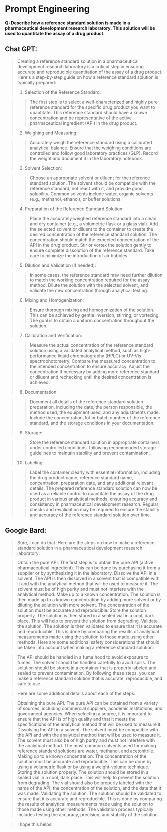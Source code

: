 # Prompt Engineering

**Q:  Describe how a reference standard solution is made in a pharmaceutical development research laboratory. This solution will be used to quantitate the assay of a drug product.**

## Chat GPT: 

> Creating a reference standard solution in a pharmaceutical development research laboratory is a critical step in ensuring accurate and reproducible quantitation of the assay of a drug product. Here's a step-by-step guide on how a reference standard solution is typically prepared:
> 1. Selection of the Reference Standard:

> > The first step is to select a well-characterized and highly pure reference standard for the specific drug product you want to quantitate. This reference standard should have a known concentration and be representative of the active pharmaceutical ingredient (API) in the drug product.
> 2. Weighing and Measuring:

> > Accurately weigh the reference standard using a calibrated analytical balance. Ensure that the weighing conditions are controlled and follow good laboratory practices (GLP).
Record the weight and document it in the laboratory notebook.
> 3. Solvent Selection:

> > Choose an appropriate solvent or diluent for the reference standard solution. The solvent should be compatible with the reference standard, not react with it, and provide good solubility. Common solvents include water, organic solvents (e.g., methanol, ethanol), or buffer solutions.
> 4. Preparation of the Reference Standard Solution:

> > Place the accurately weighed reference standard into a clean and dry container (e.g., a volumetric flask or a glass vial).
> > Add the selected solvent or diluent to the container to create the desired concentration of the reference standard solution. The concentration should match the expected concentration of the API in the drug product.
> > Stir or vortex the solution gently to ensure complete dissolution of the reference standard. Take care to minimize the introduction of air bubbles.
> 5. Dilution and Validation (if needed):

> > In some cases, the reference standard may need further dilution to match the working concentration required for the assay method. Dilute the solution with the selected solvent, and validate the new concentration through analytical testing.
> 6. Mixing and Homogenization:

> > Ensure thorough mixing and homogenization of the solution. This can be achieved by gentle inversion, stirring, or vortexing. The goal is to obtain a uniform concentration throughout the solution.
> 7. Calibration and Verification:

> > Measure the actual concentration of the reference standard solution using a validated analytical method, such as high-performance liquid chromatography (HPLC) or UV-Vis spectrophotometry.
> > Compare the measured concentration to the intended concentration to ensure accuracy. Adjust the concentration if necessary by adding more reference standard or diluent and rechecking until the desired concentration is achieved.
> 8. Documentation:

> > Document all details of the reference standard solution preparation, including the date, the person responsible, the method used, the equipment used, and any adjustments made.
> > Include the concentration, lot or batch number of the reference standard, and the storage conditions in your documentation.
> 9. Storage:

> > Store the reference standard solution in appropriate containers under controlled conditions, following recommended storage guidelines to maintain stability and prevent contamination.
> 10. Labeling:

> > Label the container clearly with essential information, including the drug product name, reference standard name, concentration, preparation date, and any additional relevant details.
> > The prepared reference standard solution can now be used as a reliable control to quantitate the assay of the drug product in various analytical methods, ensuring accuracy and consistency in pharmaceutical development research. Regular checks and revalidation may be required to ensure the stability and accuracy of the reference standard solution over time.

## Google Bard:


> Sure, I can do that. Here are the steps on how to make a reference standard solution in a pharmaceutical development research laboratory:

> Obtain the pure API. The first step is to obtain the pure API (active pharmaceutical ingredient). This can be done by purchasing it from a supplier or by synthesizing it in the laboratory.
> Dissolve the API in a solvent. The API is then dissolved in a solvent that is compatible with it and with the analytical method that will be used to measure it. The solvent must be of high purity and must not interfere with the analytical method.
> Make up to a known concentration. The solution is then made up to a known concentration by adding more solvent or by diluting the solution with more solvent. The concentration of the solution must be accurate and reproducible.
> Store the solution properly. The solution is then stored in a sealed vial in a cool, dark place. This will help to prevent the solution from degrading.
> Validate the solution. The solution is then validated to ensure that it is accurate and reproducible. This is done by comparing the results of analytical measurements made using the solution to those made using other methods.
> Here are some additional safety considerations that should be taken into account when making a reference standard solution:

> The API should be handled in a fume hood to avoid exposure to fumes.
> The solvent should be handled carefully to avoid spills.
> The solution should be stored in a container that is properly labeled and sealed to prevent contamination.
> By following these steps, you can make a reference standard solution that is accurate, reproducible, and safe to use.

> Here are some additional details about each of the steps:

> Obtaining the pure API. The pure API can be obtained from a variety of sources, including commercial suppliers, academic institutions, and government agencies. When selecting a source, it is important to ensure that the API is of high quality and that it meets the specifications of the analytical method that will be used to measure it.
> Dissolving the API in a solvent. The solvent must be compatible with the API and with the analytical method that will be used to measure it. The solvent must also be of high purity and must not interfere with the analytical method. The most common solvents used for making reference standard solutions are water, methanol, and acetonitrile.
> Making up to a known concentration. The concentration of the solution must be accurate and reproducible. This can be done by using a volumetric flask or by using a weight-volume technique.
> Storing the solution properly. The solution should be stored in a sealed vial in a cool, dark place. This will help to prevent the solution from degrading. The vial should also be properly labeled with the name of the API, the concentration of the solution, and the date that it was made.
> Validating the solution. The solution should be validated to ensure that it is accurate and reproducible. This is done by comparing the results of analytical measurements made using the solution to those made using other methods. The validation process typically includes testing the accuracy, precision, and stability of the solution.

> I hope this helps!